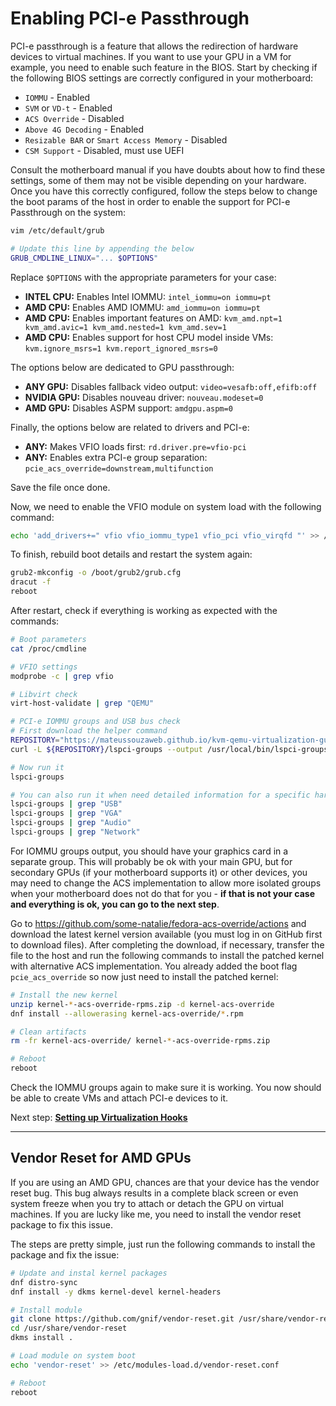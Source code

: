 # Enabling PCI-e Passthrough

PCI-e passthrough is a feature that allows the redirection of hardware devices to virtual machines. If you want to use your GPU in a VM for example, you need to enable such feature in the BIOS. Start by checking if the following BIOS settings are correctly configured in your motherboard:

- ``IOMMU`` - Enabled
- ``SVM`` or ``VD-t`` - Enabled
- ``ACS Override`` - Disabled
- ``Above 4G Decoding`` - Enabled
- ``Resizable BAR`` or ``Smart Access Memory`` - Disabled
- ``CSM Support`` - Disabled, must use UEFI

Consult the motherboard manual if you have doubts about how to find these settings, some of them may not be visible depending on your hardware. Once you have this correctly configured, follow the steps below to change the boot params of the host in order to enable the support for PCI-e Passthrough on the system:

```bash
vim /etc/default/grub
```

```bash
# Update this line by appending the below
GRUB_CMDLINE_LINUX="... $OPTIONS"
```

Replace ``$OPTIONS`` with the appropriate parameters for your case:

- **INTEL CPU:** Enables Intel IOMMU: ``intel_iommu=on iommu=pt``
- **AMD CPU:** Enables AMD IOMMU: ``amd_iommu=on iommu=pt``
- **AMD CPU:** Enables important features on AMD: ``kvm_amd.npt=1 kvm_amd.avic=1 kvm_amd.nested=1 kvm_amd.sev=1``
- **AMD CPU:** Enables support for host CPU model inside VMs: ``kvm.ignore_msrs=1 kvm.report_ignored_msrs=0``

The options below are dedicated to GPU passthrough:

- **ANY GPU:** Disables fallback video output: ``video=vesafb:off,efifb:off``
- **NVIDIA GPU:** Disables nouveau driver: ``nouveau.modeset=0``
- **AMD GPU:** Disables ASPM support: ``amdgpu.aspm=0``

Finally, the options below are related to drivers and PCI-e:

- **ANY:** Makes VFIO loads first: ``rd.driver.pre=vfio-pci``
- **ANY:** Enables extra PCI-e group separation: ``pcie_acs_override=downstream,multifunction``

Save the file once done.

Now, we need to enable the VFIO module on system load with the following command:

```bash
echo 'add_drivers+=" vfio vfio_iommu_type1 vfio_pci vfio_virqfd "' >> /etc/dracut.conf.d/vfio.conf
```

To finish, rebuild boot details and restart the system again:

```bash
grub2-mkconfig -o /boot/grub2/grub.cfg
dracut -f
reboot
```

After restart, check if everything is working as expected with the commands:

```bash
# Boot parameters
cat /proc/cmdline

# VFIO settings
modprobe -c | grep vfio

# Libvirt check
virt-host-validate | grep "QEMU"

# PCI-e IOMMU groups and USB bus check
# First download the helper command
REPOSITORY="https://mateussouzaweb.github.io/kvm-qemu-virtualization-guide/Scripts/bin"
curl -L ${REPOSITORY}/lspci-groups --output /usr/local/bin/lspci-groups

# Now run it
lspci-groups

# You can also run it when need detailed information for a specific hardware type
lspci-groups | grep "USB"
lspci-groups | grep "VGA"
lspci-groups | grep "Audio"
lspci-groups | grep "Network"
```

For IOMMU groups output, you should have your graphics card in a separate group. This will probably be ok with your main GPU, but for secondary GPUs (if your motherboard supports it) or other devices, you may need to change the ACS implementation to allow more isolated groups when your motherboard does not do that for you - **if that is not your case and everything is ok, you can go to the next step**.

Go to <https://github.com/some-natalie/fedora-acs-override/actions> and download the latest kernel version available (you must log in on GitHub first to download files). After completing the download, if necessary, transfer the file to the host and run the following commands to install the patched kernel with alternative ACS implementation. You already added the boot flag ``pcie_acs_override`` so now just need to install the patched kernel:

```bash
# Install the new kernel
unzip kernel-*-acs-override-rpms.zip -d kernel-acs-override
dnf install --allowerasing kernel-acs-override/*.rpm

# Clean artifacts
rm -fr kernel-acs-override/ kernel-*-acs-override-rpms.zip

# Reboot
reboot
```

Check the IOMMU groups again to make sure it is working. You now should be able to create VMs and attach PCI-e devices to it.

Next step: **[Setting up Virtualization Hooks](3%20-%20Virtualization%20Hooks.md)**

----

## Vendor Reset for AMD GPUs

If you are using an AMD GPU, chances are that your device has the vendor reset bug. This bug always results in a complete black screen or even system freeze when you try to attach or detach the GPU on virtual machines. If you are lucky like me, you need to install the vendor reset package to fix this issue.

The steps are pretty simple, just run the following commands to install the package and fix the issue:

```bash
# Update and instal kernel packages
dnf distro-sync
dnf install -y dkms kernel-devel kernel-headers

# Install module
git clone https://github.com/gnif/vendor-reset.git /usr/share/vendor-reset;
cd /usr/share/vendor-reset
dkms install .

# Load module on system boot
echo 'vendor-reset' >> /etc/modules-load.d/vendor-reset.conf

# Reboot
reboot
```